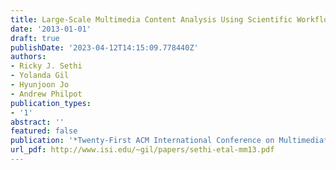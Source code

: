 ```yaml
---
title: Large-Scale Multimedia Content Analysis Using Scientific Workflows
date: '2013-01-01'
draft: true
publishDate: '2023-04-12T14:15:09.778440Z'
authors:
- Ricky J. Sethi
- Yolanda Gil
- Hyunjoon Jo
- Andrew Philpot
publication_types:
- '1'
abstract: ''
featured: false
publication: '*Twenty-First ACM International Conference on Multimedia*'
url_pdf: http://www.isi.edu/~gil/papers/sethi-etal-mm13.pdf
---
```


